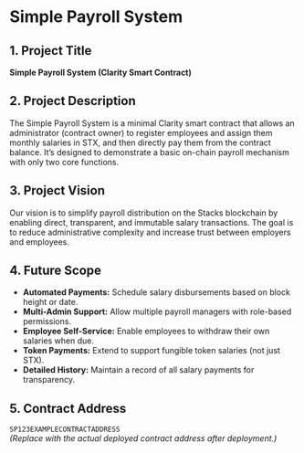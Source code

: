 # Simple Payroll System

## 1. Project Title
**Simple Payroll System (Clarity Smart Contract)**

## 2. Project Description
The Simple Payroll System is a minimal Clarity smart contract that allows an administrator (contract owner) to register employees and assign them monthly salaries in STX, and then directly pay them from the contract balance. It’s designed to demonstrate a basic on-chain payroll mechanism with only two core functions.

## 3. Project Vision
Our vision is to simplify payroll distribution on the Stacks blockchain by enabling direct, transparent, and immutable salary transactions. The goal is to reduce administrative complexity and increase trust between employers and employees.

## 4. Future Scope
- **Automated Payments:** Schedule salary disbursements based on block height or date.
- **Multi-Admin Support:** Allow multiple payroll managers with role-based permissions.
- **Employee Self-Service:** Enable employees to withdraw their own salaries when due.
- **Token Payments:** Extend to support fungible token salaries (not just STX).
- **Detailed History:** Maintain a record of all salary payments for transparency.

## 5. Contract Address
`SP123EXAMPLECONTRACTADDRESS`  
*(Replace with the actual deployed contract address after deployment.)*
